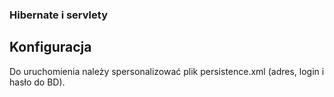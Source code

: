 ### Hibernate i servlety

## Konfiguracja
Do uruchomienia należy spersonalizować plik persistence.xml (adres, login i hasło do BD).